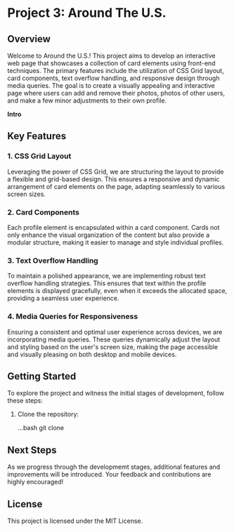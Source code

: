 # Project 3: Around The U.S.

## Overview

Welcome to Around the U.S.! This project aims to develop an interactive web page that showcases a collection of card elements using front-end techniques. The primary features include the utilization of CSS Grid layout, card components, text overflow handling, and responsive design through media queries. The goal is to create a visually appealing and interactive page where users can add and remove their photos, photos of other users, and make a few minor adjustments to their own profile.

**Intro**

## Key Features 

### 1. CSS Grid Layout

Leveraging the power of CSS Grid, we are structuring the layout to provide a flexible and grid-based design. This ensures a responsive and dynamic arrangement of card elements on the page, adapting seamlessly to various screen sizes.

### 2. Card Components

Each profile element is encapsulated within a card component. Cards not only enhance the visual organization of the content but also provide a modular structure, making it easier to manage and style individual profiles.

### 3. Text Overflow Handling

To maintain a polished appearance, we are implementing robust text overflow handling strategies. This ensures that text within the profile elements is displayed gracefully, even when it exceeds the allocated space, providing a seamless user experience.

### 4. Media Queries for Responsiveness

Ensuring a consistent and optimal user experience across devices, we are incorporating media queries. These queries dynamically adjust the layout and styling based on the user's screen size, making the page accessible and visually pleasing on both desktop and mobile devices.

## Getting Started

To explore the project and witness the initial stages of development, follow these steps:

1. Clone the repository:

   ...bash
   git clone <!-- insert repository -->

## Next Steps

As we progress through the developmemt stages, additional features and improvements will be introduced. Your feedback and contributions are highly encouraged!

## License 

This project is licensed under the MIT License.

  
<!-- * [Link to the project on Figma](https://www.figma.com/file/ii4xxsJ0ghevUOcssTlHZv/Sprint-3%3A-Around-the-US?node-id=0%3A1)  

4. Pictures, GIFs, or screenshots that detail the project features (highly
recommended)
5. The link to GitHub Pages --> 